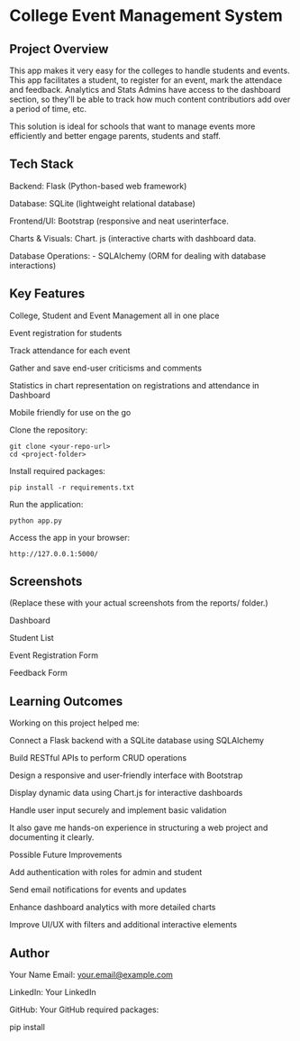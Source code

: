 # College Event Management System

## Project Overview

This app makes it very easy for the colleges to handle students and events. This app facilitates a student, to register for an event, mark the attendace and feedback. Analytics and Stats Admins have access to the dashboard section, so they'll be able to track how much content contributiors add over a period of time, etc.

This solution is ideal for schools that want to manage events more efficiently and better engage parents, students and staff.

## Tech Stack

Backend: Flask (Python-based web framework)

Database: SQLite (lightweight relational database)

Frontend/UI: Bootstrap (responsive and neat userinterface.

Charts & Visuals: Chart. js (interactive charts with dashboard data.

Database Operations: - SQLAlchemy (ORM for dealing with database interactions)

## Key Features

College, Student and Event Management all in one place

Event registration for students

Track attendance for each event

Gather and save end-user criticisms and comments

Statistics in chart representation on registrations and attendance in Dashboard

Mobile friendly for use on the go

Clone the repository:
```
git clone <your-repo-url>
cd <project-folder>
```

Install required packages:
```
pip install -r requirements.txt
```

Run the application:
```
python app.py
```

Access the app in your browser:
```
http://127.0.0.1:5000/
```
## Screenshots

(Replace these with your actual screenshots from the reports/ folder.)

Dashboard

Student List

Event Registration Form

Feedback Form

## Learning Outcomes

Working on this project helped me:

Connect a Flask backend with a SQLite database using SQLAlchemy

Build RESTful APIs to perform CRUD operations

Design a responsive and user-friendly interface with Bootstrap

Display dynamic data using Chart.js for interactive dashboards

Handle user input securely and implement basic validation

It also gave me hands-on experience in structuring a web project and documenting it clearly.

Possible Future Improvements

Add authentication with roles for admin and student

Send email notifications for events and updates

Enhance dashboard analytics with more detailed charts

Improve UI/UX with filters and additional interactive elements

## Author

Your Name
Email: your.email@example.com

LinkedIn: Your LinkedIn

GitHub: Your GitHub required packages:

pip install
